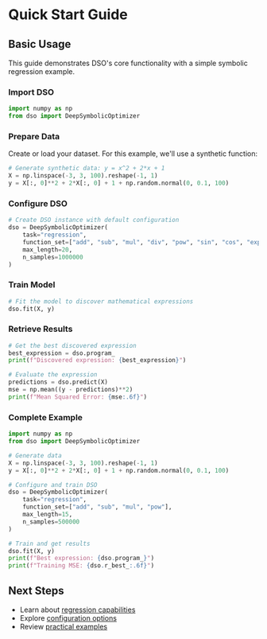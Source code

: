 # Quick Start Guide

## Basic Usage

This guide demonstrates DSO's core functionality with a simple symbolic regression example.

### Import DSO

```python
import numpy as np
from dso import DeepSymbolicOptimizer
```

### Prepare Data

Create or load your dataset. For this example, we'll use a synthetic function:

```python
# Generate synthetic data: y = x^2 + 2*x + 1
X = np.linspace(-3, 3, 100).reshape(-1, 1)
y = X[:, 0]**2 + 2*X[:, 0] + 1 + np.random.normal(0, 0.1, 100)
```

### Configure DSO

```python
# Create DSO instance with default configuration
dso = DeepSymbolicOptimizer(
    task="regression",
    function_set=["add", "sub", "mul", "div", "pow", "sin", "cos", "exp", "log"],
    max_length=20,
    n_samples=1000000
)
```

### Train Model

```python
# Fit the model to discover mathematical expressions
dso.fit(X, y)
```

### Retrieve Results

```python
# Get the best discovered expression
best_expression = dso.program_
print(f"Discovered expression: {best_expression}")

# Evaluate the expression
predictions = dso.predict(X)
mse = np.mean((y - predictions)**2)
print(f"Mean Squared Error: {mse:.6f}")
```

### Complete Example

```python
import numpy as np
from dso import DeepSymbolicOptimizer

# Generate data
X = np.linspace(-3, 3, 100).reshape(-1, 1)
y = X[:, 0]**2 + 2*X[:, 0] + 1 + np.random.normal(0, 0.1, 100)

# Configure and train DSO
dso = DeepSymbolicOptimizer(
    task="regression",
    function_set=["add", "sub", "mul", "pow"],
    max_length=15,
    n_samples=500000
)

# Train and get results
dso.fit(X, y)
print(f"Best expression: {dso.program_}")
print(f"Training MSE: {dso.r_best_:.6f}")
```

## Next Steps

- Learn about [regression capabilities](/regression/overview)
- Explore [configuration options](/regression/configuration)
- Review [practical examples](/examples/basic-regression)